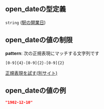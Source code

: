 ## open\_dateの型定義

`string` ([駅の開業日](data-properties-駅リスト-items-properties-駅の開業日.md))

## open\_dateの値の制限

**pattern**: 次の正規表現にマッチする文字列です

```regexp
[0-9]{4}-[0-9]{2}-[0-9]{2}
```

[正規表現を試す(別サイト)](https://regexr.com/?expression=%5B0-9%5D%7B4%7D-%5B0-9%5D%7B2%7D-%5B0-9%5D%7B2%7D "try regular expression with regexr.com")

## open\_dateの値の例

```json
"1902-12-10"
```
